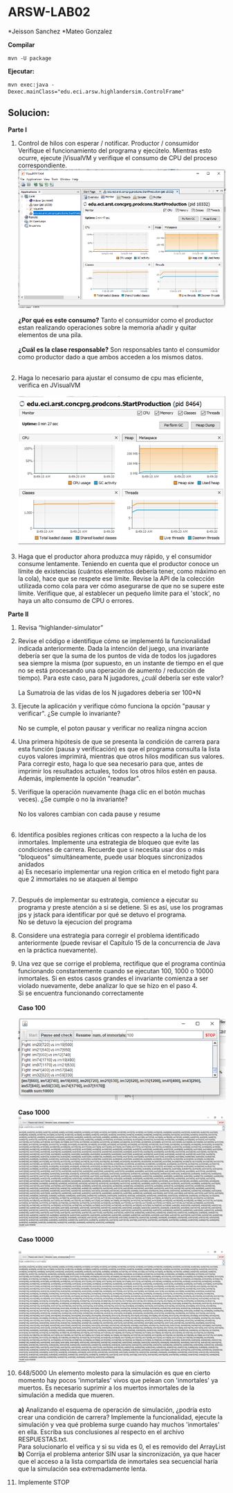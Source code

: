 # ARSW-LAB02

*Jeisson Sanchez
*Mateo Gonzalez

**Compilar**

~~~
mvn -U package
~~~

**Ejecutar:**

~~~
mvn exec:java -Dexec.mainClass="edu.eci.arsw.highlandersim.ControlFrame"
~~~

## Solucion:

**Parte I**

1. Control de hilos con esperar / notificar. Productor / consumidor
Verifique el funcionamiento del programa y ejecútelo. Mientras esto ocurre, ejecute jVisualVM y verifique el consumo de CPU del proceso correspondiente. 
![img](img/1a.PNG) <br><br> **¿Por qué es este consumo?** Tanto el consumidor como el productor estan realizando operaciones sobre la memoria añadir y quitar elementos de una pila. <br><br>**¿Cuál es la clase responsable?** Son responsables tanto el consumidor como productor dado a que ambos acceden a los mismos datos. <br><br>

2. Haga lo necesario para ajustar el consumo de cpu mas eficiente, verifica en JVisualVM <br> <br>![img2](img/2a.PNG)
3. Haga que el productor ahora produzca muy rápido, y el consumidor consume lentamente. Teniendo en cuenta que el productor conoce un límite de existencias (cuántos elementos debería tener, como máximo en la cola), hace que se respete ese límite. Revise la API de la colección utilizada como cola para ver cómo asegurarse de que no se supere este límite. Verifique que, al establecer un pequeño límite para el 'stock', no haya un alto consumo de CPU o errores.

**Parte II**
1. Revisa “highlander-simulator”
2. Revise el código e identifique cómo se implementó la funcionalidad indicada anteriormente. Dada la intención del juego, una invariante debería ser que la suma de los puntos de vida de todos los jugadores sea siempre la misma (por supuesto, en un instante de tiempo en el que no se está procesando una operación de aumento / reducción de tiempo). Para este caso, para N jugadores, ¿cuál debería ser este valor? <br><br> La Sumatroia de las vidas de los N jugadores deberia ser 100*N

3. Ejecute la aplicación y verifique cómo funciona la opción "pausar y verificar". ¿Se cumple lo invariante? <br><br> No se cumple, el poton pausar y verificar no realiza ningna accion <br>
4. Una primera hipótesis de que se presenta la condición de carrera para esta función (pausa y verificación) es que el programa consulta la lista cuyos valores imprimirá, mientras que otros hilos modifican sus valores. Para corregir esto, haga lo que sea necesario para que, antes de imprimir los resultados actuales, todos los otros hilos estén en pausa. Además, implemente la opción "reanudar".
5. Verifique la operación nuevamente (haga clic en el botón muchas veces). ¿Se cumple o no la invariante? <br><br> No los valores cambian con cada pause y resume <br><br>
6. Identifica posibles regiones críticas con respecto a la lucha de los inmortales. Implemente una estrategia de bloqueo que evite las condiciones de carrera. Recuerde que si necesita usar dos o más "bloqueos" simultáneamente, puede usar bloques sincronizados anidados<br> a) Es necesario implementar una region critica en el metodo fight para que 2 immortales no se ataquen al tiempo <br><br>
7. Después de implementar su estrategia, comience a ejecutar su programa y preste atención a si se detiene. Si es así, use los programas jps y jstack para identificar por qué se detuvo el programa. <br> No se detuvo la ejecucion del programa
8. Considere una estrategia para corregir el problema identificado anteriormente (puede revisar el Capítulo 15 de la concurrencia de Java en la práctica nuevamente).
9. Una vez que se corrige el problema, rectifique que el programa continúa funcionando constantemente cuando se ejecutan 100, 1000 o 10000 inmortales. Si en estos casos grandes el invariante comienza a ser violado nuevamente, debe analizar lo que se hizo en el paso 4. <br> Si se encuentra funcionando correctamente <br><br> **Caso 100** <br><br> ![100](img/100img.PNG) <br><br> **Caso 1000** ![1000](img/1000img.PNG)<br><br> **Caso 10000**<br><br> ![10000](img/10000img.PNG)
10. 648/5000
Un elemento molesto para la simulación es que en cierto momento hay pocos 'inmortales' vivos que pelean con 'inmortales' ya muertos. Es necesario suprimir a los muertos inmortales de la simulación a medida que mueren.<br><br> **a)** Analizando el esquema de operación de simulación, ¿podría esto crear una condición de carrera? Implemente la funcionalidad, ejecute la simulación y vea qué problema surge cuando hay muchos 'inmortales' en ella. Escriba sus conclusiones al respecto en el archivo RESPUESTAS.txt.<br>Para solucionarlo el veifica y si su vida es 0, el es removido del ArrayList<br>**b)** Corrija el problema anterior SIN usar la sincronización, ya que hacer que el acceso a la lista compartida de inmortales sea secuencial haría que la simulación sea extremadamente lenta.
11. Implemente STOP
